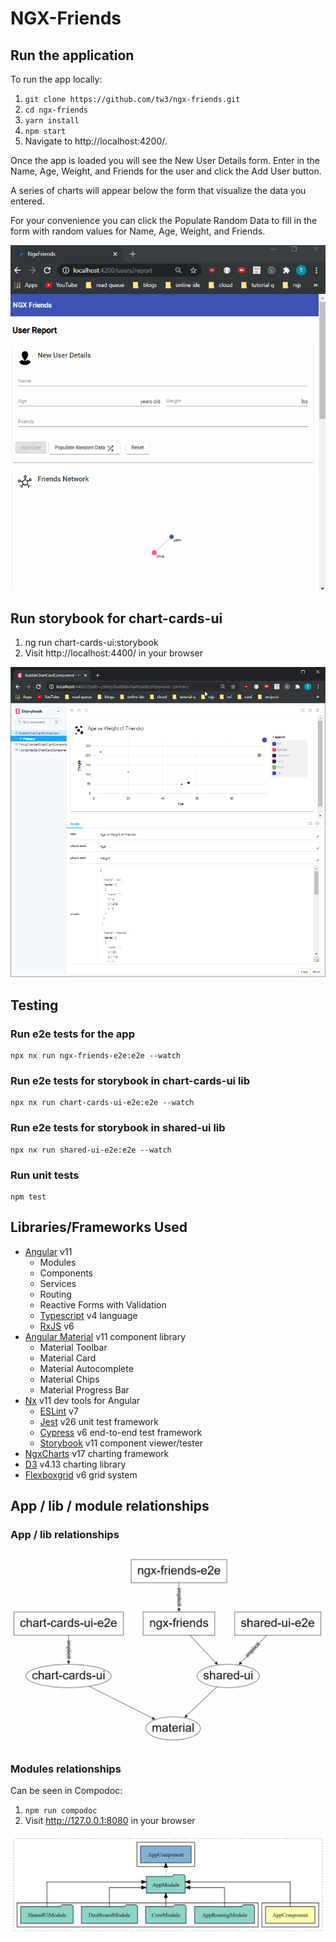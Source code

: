 # NGX-Friends

## Run the application

To run the app locally:

1. `git clone https://github.com/tw3/ngx-friends.git`
1. `cd ngx-friends`
1. `yarn install`
1. `npm start`
1. Navigate to http://localhost:4200/.

Once the app is loaded you will see the New User Details form. Enter in the Name, Age, Weight, and Friends for the user
and click the Add User button.

A series of charts will appear below the form that visualize the data you entered.

For your convenience you can click the Populate Random Data to fill in the form with random values for Name, Age,
Weight, and Friends.

![NGX Friends Demo](https://raw.githubusercontent.com/tw3/ngx-friends/master/doc/images/ngx-friends-demo.gif)

## Run storybook for chart-cards-ui

1. ng run chart-cards-ui:storybook
2. Visit http://localhost:4400/ in your browser

![Storybook Demo](https://raw.githubusercontent.com/tw3/ngx-friends/master/doc/images/storybook_bubblechart.png)

## Testing

### Run e2e tests for the app

```
npx nx run ngx-friends-e2e:e2e --watch
```

### Run e2e tests for storybook in chart-cards-ui lib

```
npx nx run chart-cards-ui-e2e:e2e --watch
```

### Run e2e tests for storybook in shared-ui lib

```
npx nx run shared-ui-e2e:e2e --watch
```

### Run unit tests

```
npm test
```

## Libraries/Frameworks Used

- [Angular](https://angular.io/) v11
  - Modules
  - Components
  - Services
  - Routing
  - Reactive Forms with Validation
  - [Typescript](https://www.typescriptlang.org/) v4 language
  - [RxJS](https://rxjs-dev.firebaseapp.com/guide/overview) v6
- [Angular Material](https://material.angular.io/) v11 component library
  - Material Toolbar
  - Material Card
  - Material Autocomplete
  - Material Chips
  - Material Progress Bar
- [Nx](https://nx.dev/angular) v11 dev tools for Angular
  - [ESLint](https://eslint.org/) v7
  - [Jest](https://jestjs.io/) v26 unit test framework
  - [Cypress](https://www.cypress.io/) v6 end-to-end test framework
  - [Storybook](https://storybook.js.org/) v11 component viewer/tester
- [NgxCharts](https://swimlane.github.io/ngx-charts/) v17 charting framework
- [D3](https://d3js.org/) v4.13 charting library
- [Flexboxgrid](http://flexboxgrid.com/) v6 grid system

## App / lib / module relationships

### App / lib relationships

![NGX Friends NX Dependencies](https://raw.githubusercontent.com/tw3/ngx-friends/master/doc/images/nx-dep-graph.png)

### Modules relationships

Can be seen in Compodoc:

1. `npm run compodoc`
2. Visit http://127.0.0.1:8080 in your browser

![Compodoc Screenshot](https://raw.githubusercontent.com/tw3/ngx-friends/master/doc/images/compodoc_AppModule.png)

